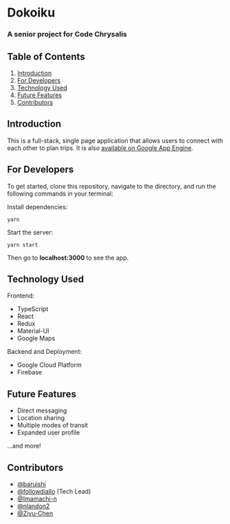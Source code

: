 # Dokoiku

### A senior project for Code Chrysalis

## Table of Contents

1. [Introduction](#introduction)
2. [For Developers](#for-developers)
   <!-- 3. [Navigating the App](#navigating-the-app) -->
3. [Technology Used](#technology-used)
4. [Future Features](#future-features)
5. [Contributors](#contributors)

## Introduction

This is a full-stack, single page application that allows users to connect with each other to plan trips.
It is also [available on Google App Engine](https://gopherdor-frontend-101.appspot.com/).

## For Developers

To get started, clone this repository, navigate to the directory, and run the following commands in your terminal:

Install dependencies:

```
yarn
```

Start the server:

```
yarn start
```

Then go to **localhost:3000** to see the app.

<!-- ## Navigating the App -->

## Technology Used

Frontend:

- TypeScript
- React
- Redux
- Material-UI
- Google Maps

Backend and Deployment:

- Google Cloud Platform
- Firebase

## Future Features

- Direct messaging
- Location sharing
- Multiple modes of transit
- Expanded user profile

...and more!

## Contributors

- [@baruishi](https://github.com/baruishi)
- [@followdiallo](https://github.com/followdiallo) (Tech Lead)
- [@Imamachi-n](https://github.com/Imamachi-n)
- [@nlandon2](https://github.com/nlandon2)
- [@Ziyu-Chen](https://github.com/Ziyu-Chen)
